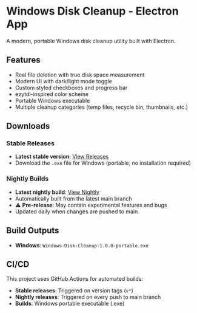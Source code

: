 # Windows Disk Cleanup - Electron App

A modern, portable Windows disk cleanup utility built with Electron.

## Features

- Real file deletion with true disk space measurement
- Modern UI with dark/light mode toggle
- Custom styled checkboxes and progress bar
- ezytdl-inspired color scheme
- Portable Windows executable
- Multiple cleanup categories (temp files, recycle bin, thumbnails, etc.)

## Downloads

### Stable Releases
- **Latest stable version**: [View Releases](../../releases/latest)
- Download the `.exe` file for Windows (portable, no installation required)

### Nightly Builds
- **Latest nightly build**: [View Nightly](../../releases/tag/nightly)
- Automatically built from the latest main branch
- ⚠️ **Pre-release**: May contain experimental features and bugs
- Updated daily when changes are pushed to main

## Build Outputs

- **Windows**: `Windows-Disk-Cleanup-1.0.0-portable.exe`

## CI/CD

This project uses GitHub Actions for automated builds:
- **Stable releases**: Triggered on version tags (`v*`)
- **Nightly releases**: Triggered on every push to main branch
- **Builds**: Windows portable executable (.exe)